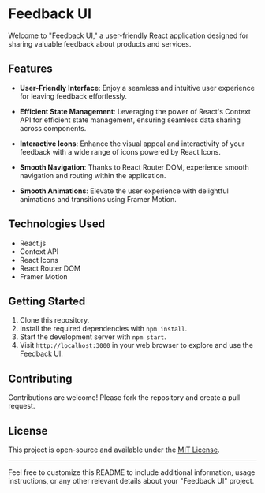 # Feedback UI

Welcome to "Feedback UI," a user-friendly React application designed for sharing valuable feedback about products and services.

## Features

- **User-Friendly Interface**: Enjoy a seamless and intuitive user experience for leaving feedback effortlessly.

- **Efficient State Management**: Leveraging the power of React's Context API for efficient state management, ensuring seamless data sharing across components.

- **Interactive Icons**: Enhance the visual appeal and interactivity of your feedback with a wide range of icons powered by React Icons.

- **Smooth Navigation**: Thanks to React Router DOM, experience smooth navigation and routing within the application.

- **Smooth Animations**: Elevate the user experience with delightful animations and transitions using Framer Motion.

## Technologies Used

- React.js
- Context API
- React Icons
- React Router DOM
- Framer Motion

## Getting Started

1. Clone this repository.
2. Install the required dependencies with `npm install`.
3. Start the development server with `npm start`.
4. Visit `http://localhost:3000` in your web browser to explore and use the Feedback UI.

## Contributing

Contributions are welcome! Please fork the repository and create a pull request.

## License

This project is open-source and available under the [MIT License](LICENSE).

---

Feel free to customize this README to include additional information, usage instructions, or any other relevant details about your "Feedback UI" project.
